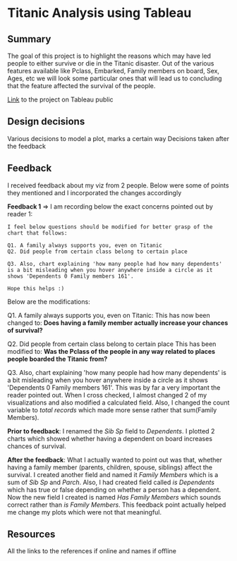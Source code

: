 # Titanic Analysis using Tableau

## Summary
The goal of this project is to highlight the reasons which may have led people to either survive or die in the Titanic disaster.
Out of the various features available like Pclass, Embarked, Family members on board, Sex, Ages, etc we will look some particular ones that will lead us to concluding that the feature affected the survival of the people.

> 
[Link](https://public.tableau.com/profile/vikram3033#!/vizhome/TitanicVIZ-DAND/TitanicDataAnalysis) to the project on Tableau public

## Design decisions
Various decisions to model a plot, marks a certain way
Decisions taken after the feedback

## Feedback
I received feedback about my viz from 2 people. Below were some of points they mentioned and I incorporated the changes accordingly

**Feedback 1** => I am recording below the exact concerns pointed out by reader 1:
```
I feel below questions should be modified for better grasp of the chart that follows:

Q1. A family always supports you, even on Titanic
Q2. Did people from certain class belong to certain place

Q3. Also, chart explaining 'how many people had how many dependents' is a bit misleading when you hover anywhere inside a circle as it shows 'Dependents 0 Family members 161'.

Hope this helps :)
```

Below are the modifications:

Q1. A family always supports you, even on Titanic:
This has now been changed to:
**Does having a family member actually increase your chances of survival?**

Q2. Did people from certain class belong to certain place
This has been modified to:
**Was the Pclass of the people in any way related to places people boarded the Titanic from?**

Q3. Also, chart explaining 'how many people had how many dependents' is a bit misleading when you hover anywhere inside a circle as it shows 'Dependents 0 Family members 161'.
This was by far a very important the reader pointed out. When I cross checked, I almost changed 2 of my visualizations and also modified a calculated field. Also, I changed the count variable to _total records_ which made more sense rather that sum(Family Members).

__Prior to feedback__:
I renamed the _Sib Sp_ field to _Dependents_. I plotted 2 charts which showed whether having a dependent on board increases chances of survival.

__After the feedback__:
What I actually wanted to point out was that, whether having a family member (parents, children, spouse, siblings) affect the survival. I created another field and named it _Family Members_ which is a sum of _Sib Sp_ and _Parch_. Also, I had created field called _is Dependents_ which has true or false depending on whether a person has a dependent. Now the new field I created is named _Has Family Members_ which sounds correct rather than _is Family Members_. This feedback point actually helped me change my plots which were not that meaningful.

## Resources
All the links to the references if online and names if offline

